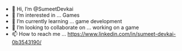 - 👋 Hi, I’m @SumeetDevkai
- 👀 I’m interested in ... Games
- 🌱 I’m currently learning ... game development
- 💞️ I’m looking to collaborate on ... working on a game
- 📫 How to reach me ... https://www.linkedin.com/in/sumeet-devkai-0b3543190/

<!---
SumeetDevkai/SumeetDevkai is a ✨ special ✨ repository because its `README.md` (this file) appears on your GitHub profile.
You can click the Preview link to take a look at your changes.
--->

